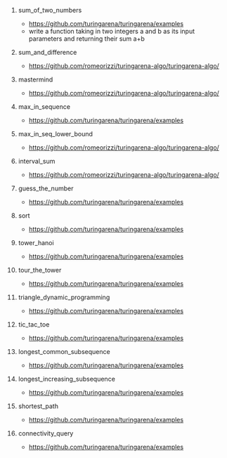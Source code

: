 1. sum_of_two_numbers
   + https://github.com/turingarena/turingarena/examples
   + write a function taking in two integers a and b as its input parameters
     and returning their sum a+b
     
1. sum_and_difference
   + https://github.com/romeorizzi/turingarena-algo/turingarena-algo/

1. mastermind
   + https://github.com/romeorizzi/turingarena-algo/turingarena-algo/

1. max_in_sequence
   + https://github.com/turingarena/turingarena/examples

1. max_in_seq_lower_bound
   + https://github.com/romeorizzi/turingarena-algo/turingarena-algo/

1. interval_sum
   + https://github.com/romeorizzi/turingarena-algo/turingarena-algo/

1. guess_the_number
   + https://github.com/turingarena/turingarena/examples

1. sort
   + https://github.com/turingarena/turingarena/examples

1. tower_hanoi
   + https://github.com/turingarena/turingarena/examples

1. tour_the_tower
   + https://github.com/turingarena/turingarena/examples

1. triangle_dynamic_programming
   + https://github.com/turingarena/turingarena/examples

1. tic_tac_toe
   + https://github.com/turingarena/turingarena/examples

1. longest_common_subsequence      
   + https://github.com/turingarena/turingarena/examples

1. longest_increasing_subsequence  
   + https://github.com/turingarena/turingarena/examples

1. shortest_path
   + https://github.com/turingarena/turingarena/examples

1. connectivity_query
   + https://github.com/turingarena/turingarena/examples
                
                 
